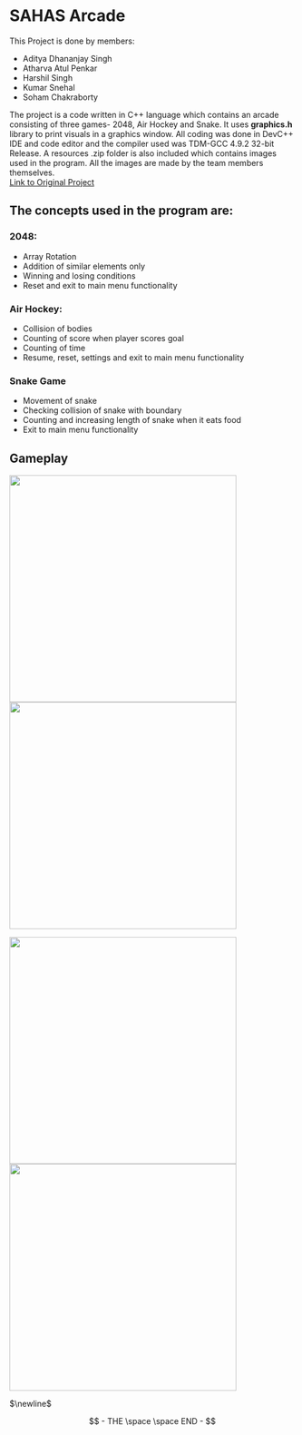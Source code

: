 # SAHAS Arcade

This Project is done by members:
- Aditya Dhananjay Singh
- Atharva Atul Penkar
- Harshil Singh
- Kumar Snehal
- Soham Chakraborty

The project is a code written in C++ language which contains an arcade consisting of three games- 2048, Air Hockey and Snake. It uses **graphics.h** library to print visuals in a graphics window. All coding was done in DevC++ IDE and code editor and the compiler used was TDM-GCC 4.9.2 32-bit Release. A resources .zip folder is also included which contains images used in the program. All the images are made by the team members themselves.  
[Link to Original Project](https://github.com/Atharva-Penkar/Capstone-Project-PDS)

## The concepts used in the program are:
### 2048:
- Array Rotation
- Addition of similar elements only
- Winning and losing conditions
- Reset and exit to main menu functionality

### Air Hockey:
- Collision of bodies
- Counting of score when player scores goal
- Counting of time
- Resume, reset, settings and exit to main menu functionality

### Snake Game
- Movement of snake
- Checking collision of snake with boundary
- Counting and increasing length of snake when it eats food
- Exit to main menu functionality

## Gameplay

<img src="https://github.com/user-attachments/assets/5229cffe-dce4-4a8b-be02-9fc8741b32c4" width="400"> <img src="https://github.com/user-attachments/assets/75c05971-936e-40af-bf38-441a634a83bb" width="400">

<img src="https://github.com/user-attachments/assets/307368e5-5f64-438d-a2f9-b605cc8a2f92" width="400"> <img src="https://github.com/user-attachments/assets/c451eed5-7c43-417c-97f5-982b47190521" width="400">


$\newline$

$$ - THE \space \space END - $$


